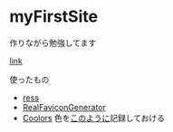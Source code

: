 # myFirstSite

作りながら勉強してます

[link](https://osora0302.github.io/myFirstSite/)

使ったもの
- [ress](https://github.com/filipelinhares/ress)
- [RealFaviconGenerator](https://realfavicongenerator.net/)
- [Coolors](https://coolors.co/)
    色を[このように](https://coolors.co/000022-00217a-77adcf-e2e2e2-eee5e9)記録しておける